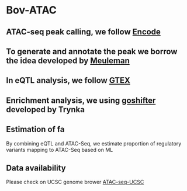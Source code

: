# Bov-ATAC
## ATAC-seq peak calling, we follow [Encode](https://www.encodeproject.org/data-standards/atac-seq/atac-encode4/)  
## To generate and annotate the peak we borrow the idea developed by [Meuleman](https://github.com/Altius/)  
## In eQTL analysis, we follow [GTEX](https://gtexportal.org/home/methods)  
## Enrichment analysis, we using [goshifter](https://github.com/immunogenomics/goshifter) developed by Trynka 
## Estimation of fa
By combining eQTL and ATAC-Seq, we estimate proportion of regulatory variants mapping to ATAC-Seq based on ML  
##  Data availability  
Please check on UCSC genome brower [ATAC-seq-UCSC](http://genome.ucsc.edu/s/can_sichuan/bosTau9_atac)  
